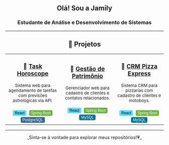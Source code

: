 <div align="center">
  <h2>Olá! Sou a <strong>Jamily</strong></h2>
  <h3>Estudante de Análise e Desenvolvimento de Sistemas</h3>
</div>

---

<div align="center">
  <h2>🌟 Projetos</h2>
</div>

<style>
  .tag {
    display: inline-block;
    padding: 2px 6px;
    margin: 2px;
    font-size: 12px;
    border-radius: 4px;
    color: white;
    font-family: sans-serif;
  }
  .react { background-color: #61DBFB; color: #000; }
  .spring { background-color: #6DB33F; }
  .postgres { background-color: #336791; }
  .mysql { background-color: #00758F; }
</style>

<table align="center">
  <tr>
    <td align="center" width="300">
      <h3>🔮 <a href="https://github.com/JamilyB/system-task-horoscope.git">Task Horoscope</a></h3>
      <sub>
        Sistema web para agendamento de tarefas com previsões astrológicas via API.
      </sub><br><br>
      <span class="tag react">React</span>
      <span class="tag spring">Spring Boot</span>
      <span class="tag postgres">PostgreSQL</span>
    </td>
    <td align="center" width="300">
      <h3>📒 <a href="https://github.com/JamilyB/agenda-contatos-clientes.git">Gestão de Patrimônio</a></h3>
      <sub>
        Gerenciador web para cadastro de clientes e contatos relacionados.
      </sub><br><br>
      <span class="tag react">React</span>
      <span class="tag spring">Spring Boot</span>
      <span class="tag mysql">MySQL</span>
    </td>
    <td align="center" width="300">
      <h3>🍕 <a href="#">CRM Pizza Express</a></h3>
      <sub>
        Sistema CRM para pizzarias com cadastro de clientes e motoboys.
      </sub><br><br>
      <span class="tag react">React</span>
      <span class="tag spring">Spring Boot</span>
      <span class="tag mysql">MySQL</span>
    </td>
  </tr>
</table>

---

<div align="center">
  _Sinta-se à vontade para explorar meus repositórios!💗_
</div>
